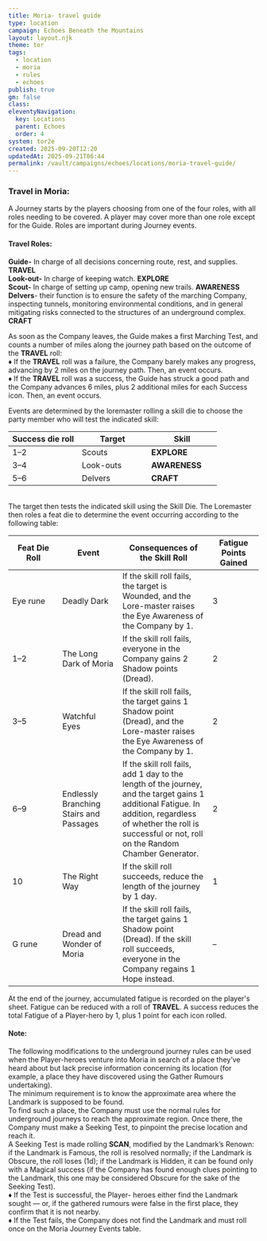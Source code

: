 ```yaml
---
title: Moria- travel guide
type: location
campaign: Echoes Beneath the Mountains
layout: layout.njk
theme: tor
tags:
  - location
  - moria
  - rules
  - echoes
publish: true
gm: false
class:
eleventyNavigation:
  key: Locations
  parent: Echoes
  order: 4
system: tor2e
created: 2025-09-20T12:20
updatedAt: 2025-09-21T06:44
permalink: /vault/campaigns/echoes/locations/moria-travel-guide/
---
```


### Travel in Moria:
A Journey starts by the players choosing from one of the four roles, with all roles needing to be covered. A player may cover more than one role except for the Guide. Roles are important during Journey events.
#### Travel Roles:<br>
**Guide-** In charge of all decisions concerning route, rest, and supplies. **TRAVEL**<br>
**Look-­out-** In charge of keeping watch. **EXPLORE**<br>
**Scout-** In charge of setting up camp, opening new trails. **AWARENESS**<br>
**Delvers**- their function is to ensure the safety of the marching Company, inspecting tunnels, monitoring environmental conditions, and in general mitigating risks connected to the structures of an underground complex. **CRAFT**<br>

As soon as the Company leaves, the Guide makes a first Marching Test, and counts a number of miles along the journey path based on the outcome of the **TRAVEL** roll:<br>
♦ If the **TRAVEL** roll was a failure, the Company barely makes any progress, advancing by 2 miles on the journey path. Then, an event occurs.<br>
♦ If the **TRAVEL** roll was a success, the Guide has struck a good path and the Company advances 6 miles, plus 2 additional miles for each Success icon. Then, an event occurs.

Events are determined by the loremaster rolling a skill die to choose the party member who will test the indicated skill:<br>
<table class="fancy-table table--half">
  <colgroup>
    <col style="width:33.33%">
    <col style="width:33.33%">
    <col style="width:33.33%">
  </colgroup>
  <thead>
    <tr>
      <th>Success die roll</th>
      <th>Target</th>
      <th>Skill</th>
    </tr>
  </thead>
  <tbody>
    <tr>
      <td>1–2</td>
      <td>Scouts</td>
      <td><strong>EXPLORE</strong></td>
    </tr>
    <tr>
      <td>3–4</td>
      <td>Look-outs</td>
      <td><strong>AWARENESS</strong></td>
    </tr>
    <tr>
      <td>5–6</td>
      <td>Delvers</td>
      <td><strong>CRAFT</strong></td>
    </tr>
  </tbody>
</table>
<br>
The target then tests the indicated skill using the Skill Die. The Loremaster then roles a feat die to determine the event occurring according to the following table:<br>

<table class="fancy-table table--full">
  <colgroup>
    <col style="width:20%">
    <col style="width:24%">
    <col style="width:36%">
    <col style="width:20%">
  </colgroup>
  <thead>
    <tr>
      <th>Feat Die Roll</th>
      <th>Event</th>
      <th>Consequences of the Skill Roll</th>
      <th>Fatigue Points Gained</th>
    </tr>
  </thead>
  <tbody>
    <tr>
      <td>Eye rune</td>
      <td>Deadly Dark</td>
      <td>If the skill roll fails, the target is Wounded, and the Lore-master raises the Eye Awareness of the Company by 1.</td>
      <td>3</td>
    </tr>
    <tr>
      <td>1–2</td>
      <td>The Long Dark of Moria</td>
      <td>If the skill roll fails, everyone in the Company gains 2 Shadow points (Dread).</td>
      <td>2</td>
    </tr>
    <tr>
      <td>3–5</td>
      <td>Watchful Eyes</td>
      <td>If the skill roll fails, the target gains 1 Shadow point (Dread), and the Lore-master raises the Eye Awareness of the Company by 1.</td>
      <td>2</td>
    </tr>
    <tr>
      <td>6–9</td>
      <td>Endlessly Branching Stairs and Passages</td>
      <td>If the skill roll fails, add 1 day to the length of the journey, and the target gains 1 additional Fatigue. In addition, regardless of whether the roll is successful or not, roll on the Random Chamber Generator.</td>
      <td>2</td>
    </tr>
    <tr>
      <td>10</td>
      <td>The Right Way</td>
      <td>If the skill roll succeeds, reduce the length of the journey by 1 day.</td>
      <td>1</td>
    </tr>
    <tr>
      <td>G rune</td>
      <td>Dread and Wonder of Moria</td>
      <td>If the skill roll fails, the target gains 1 Shadow point (Dread). If the skill roll succeeds, everyone in the Company regains 1 Hope instead.</td>
      <td>–</td>
    </tr>
  </tbody>
</table>

At the end of the journey, accumulated fatigue is recorded on the player's sheet. Fatigue can be reduced with a roll of **TRAVEL**. A success reduces the total Fatigue of a Player-­hero by 1, plus 1 point for each icon rolled.

#### Note:
The following modifications to the underground journey rules can be used when the Player-­heroes venture into Moria in search of a place they’ve heard about but lack precise information concerning its location (for example, a place they have discovered using the Gather Rumours undertaking).<br>
The minimum requirement is to know the approximate area where the Landmark is supposed to be found.<br>
To find such a place, the Company must use the normal rules for underground journeys to reach the approximate region. Once there, the Company must make a Seeking Test, to pinpoint the precise location and reach it.<br>
A Seeking Test is made rolling **SCAN**, modified by the Landmark’s Renown: if the Landmark is Famous, the roll is resolved normally; if the Landmark is Obscure, the roll loses (1d); if the Landmark is Hidden, it can be found only with a Magical success (if the Company has found enough clues pointing to the Landmark, this one may be considered Obscure for the sake of the Seeking Test).<br>
♦ If the Test is successful, the Player-­ heroes either find the Landmark sought — or, if the gathered rumours were false in the first place, they confirm that it is not nearby.<br>
♦ If the Test fails, the Company does not find the Landmark and must roll once on the Moria Journey Events table.